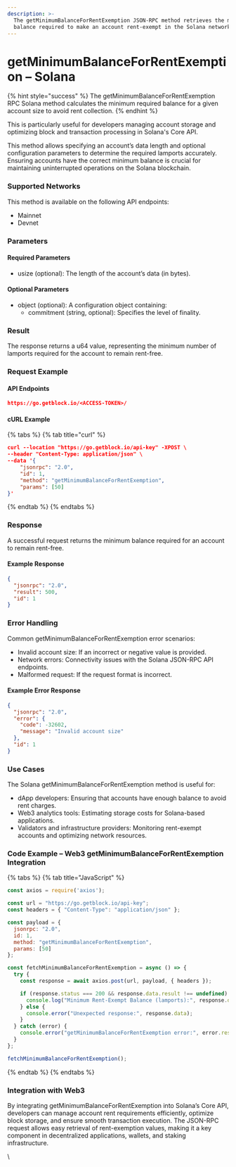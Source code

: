 ```yaml
---
description: >-
  The getMinimumBalanceForRentExemption JSON-RPC method retrieves the minimum
  balance required to make an account rent-exempt in the Solana network.
---
```


# getMinimumBalanceForRentExemption – Solana

{% hint style="success" %}
The getMinimumBalanceForRentExemption RPC Solana method calculates the minimum required balance for a given account size to avoid rent collection.
{% endhint %}

This is particularly useful for developers managing account storage and optimizing block and transaction processing in Solana's Core API.

This method allows specifying an account’s data length and optional configuration parameters to determine the required lamports accurately. Ensuring accounts have the correct minimum balance is crucial for maintaining uninterrupted operations on the Solana blockchain.

### Supported Networks

This method is available on the following API endpoints:

* Mainnet
* Devnet

### Parameters

#### Required Parameters

* usize (optional): The length of the account’s data (in bytes).

#### Optional Parameters

* object (optional): A configuration object containing:
  * commitment (string, optional): Specifies the level of finality.

### Result

The response returns a u64 value, representing the minimum number of lamports required for the account to remain rent-free.

### Request Example

#### API Endpoints

```json
https://go.getblock.io/<ACCESS-TOKEN>/
```

#### cURL Example

{% tabs %}
{% tab title="curl" %}
```json
curl --location "https://go.getblock.io/api-key" -XPOST \
--header "Content-Type: application/json" \
--data '{
    "jsonrpc": "2.0",
    "id": 1,
    "method": "getMinimumBalanceForRentExemption",
    "params": [50]
}'
```
{% endtab %}
{% endtabs %}

### Response

A successful request returns the minimum balance required for an account to remain rent-free.

#### Example Response

```json
{
  "jsonrpc": "2.0",
  "result": 500,
  "id": 1
}
```

### Error Handling

Common getMinimumBalanceForRentExemption error scenarios:

* Invalid account size: If an incorrect or negative value is provided.
* Network errors: Connectivity issues with the Solana JSON-RPC API endpoints.
* Malformed request: If the request format is incorrect.

#### Example Error Response

```json
{
  "jsonrpc": "2.0",
  "error": {
    "code": -32602,
    "message": "Invalid account size"
  },
  "id": 1
}
```

### Use Cases

The Solana getMinimumBalanceForRentExemption method is useful for:

* dApp developers: Ensuring that accounts have enough balance to avoid rent charges.
* Web3 analytics tools: Estimating storage costs for Solana-based applications.
* Validators and infrastructure providers: Monitoring rent-exempt accounts and optimizing network resources.

### Code Example – Web3 getMinimumBalanceForRentExemption Integration

{% tabs %}
{% tab title="JavaScript" %}
```javascript
const axios = require('axios');

const url = "https://go.getblock.io/api-key"; 
const headers = { "Content-Type": "application/json" };

const payload = {
  jsonrpc: "2.0",
  id: 1,
  method: "getMinimumBalanceForRentExemption",
  params: [50]
};

const fetchMinimumBalanceForRentExemption = async () => {
  try {
    const response = await axios.post(url, payload, { headers });

    if (response.status === 200 && response.data.result !== undefined) {
      console.log("Minimum Rent-Exempt Balance (lamports):", response.data.result);
    } else {
      console.error("Unexpected response:", response.data);
    }
  } catch (error) {
    console.error("getMinimumBalanceForRentExemption error:", error.response?.data || error.message);
  }
};

fetchMinimumBalanceForRentExemption();

```
{% endtab %}
{% endtabs %}

### Integration with Web3

By integrating getMinimumBalanceForRentExemption into Solana’s Core API, developers can manage account rent requirements efficiently, optimize block storage, and ensure smooth transaction execution. The JSON-RPC request allows easy retrieval of rent-exemption values, making it a key component in decentralized applications, wallets, and staking infrastructure.

\
